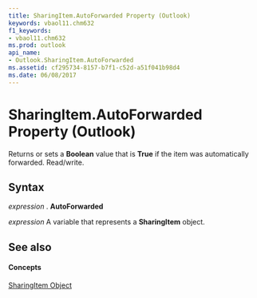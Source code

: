 ```yaml
---
title: SharingItem.AutoForwarded Property (Outlook)
keywords: vbaol11.chm632
f1_keywords:
- vbaol11.chm632
ms.prod: outlook
api_name:
- Outlook.SharingItem.AutoForwarded
ms.assetid: cf295734-8157-b7f1-c52d-a51f041b98d4
ms.date: 06/08/2017
---
```



# SharingItem.AutoForwarded Property (Outlook)

Returns or sets a  **Boolean** value that is **True** if the item was automatically forwarded. Read/write.


## Syntax

 _expression_ . **AutoForwarded**

 _expression_ A variable that represents a **SharingItem** object.


## See also


#### Concepts


[SharingItem Object](sharingitem-object-outlook.md)

